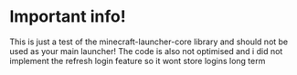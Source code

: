 # Important info!
This is just a test of the minecraft-launcher-core library and should not be used as your main launcher!
The code is also not optimised and i did not implement the refresh login feature so it wont store logins long term
